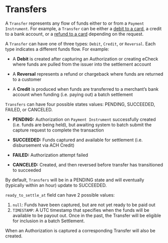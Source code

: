 # Transfers

A `Transfer` represents any flow of funds either to or from a `Payment Instrument`.
For example, a `Transfer` can be either a [debit to a card](#debit-a-card), a
credit to a bank account, or a [refund to a card](#refund-a-debit) depending on
the request.

A `Transfer` can have one of three types: `Debit`, `Credit`, or `Reversal`. Each type indicates a different funds flow. For example:

* A **Debit** is created after capturing an Authorization or creating eCheck where funds are pulled from the issuer into the settlement account

* A **Reversal** represents a refund or chargeback where funds are returned to a customer

* A **Credit** is produced when funds are transferred to a merchant’s bank account when funding (i.e. paying out) a batch settlement

`Transfers` can have four possible states values: PENDING, SUCCEEDED, FAILED, or CANCELED.

- **PENDING:** Authorization on `Payment Instrument` successfully created (i.e.
funds are being held), but awaiting system to batch submit the capture request
to complete the transaction

- **SUCCEEDED:** Funds captured and available for settlement (i.e. disbursement
via ACH Credit)

- **FAILED:** Authorization attempt failed

- **CANCELED:** Created, and then reversed before transfer has transitioned to succeeded

By default, `Transfers` will be in a PENDING state and will eventually (typically
within an hour) update to SUCCEEDED.

`ready_to_settle_at` field can have 2 possible values:

1. `null`: Funds have been captured, but are not yet ready to be paid out
2. `TIMESTAMP`: A UTC timestamp that specifies when the funds will be available to be payout out. Once in the past, the Transfer will be eligible for inclusion in a batch Settlement.

<aside class="notice">
When an Authorization is captured a corresponding Transfer will also be created.
</aside>
